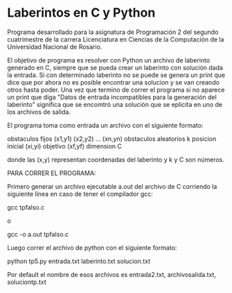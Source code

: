# Laberintos en C y Python 

Programa desarrollado para la asignatura de Programación 2 del segundo cuatrimestre de la carrera Licenciatura en Ciencias de la Computación de la Universidad Nacional de Rosario.

El objetivo de programa es resolver con Python un archivo de laberinto generado en C, siempre que se pueda crear un laberinto con solución dada la entrada.
Si con determinado laberinto no se puede se genera un print que dice que por ahora no es posible encontrar una solucion y se van creando otros hasta poder. Una vez que termino de correr el programa si no aparece un print que diga "Datos de entrada incompatibles para la generación del laberinto" significa que se encomtró una solución que se eplicita en uno de los archivos de salida.

El programa toma como entrada un archivo con el siguiente formato:

obstaculos fijos
(x1,y1)
(x2,y2)
...
(xn,yn)
obstaculos aleatorios
k
posicion inicial
(xi,yi)
objetivo
(xf,yf)
dimension
C

donde las (x,y) representan coordenadas del laberinto y k y C son números.

 
 PARA CORRER EL PROGRAMA:

Primero generar un archivo ejecutable a.out del archivo de C corriendo la siguiente línea en caso de tener el compilador gcc:

gcc tpfalso.c

o

gcc -o a.out tpfalso.c

Luego correr el archivo de python con el siguiente formato:

python tp5.py entrada.txt laberinto.txt solucion.txt

Por default el nombre de esos archivos es entrada2.txt, archivosalida.txt, soluciontp.txt
